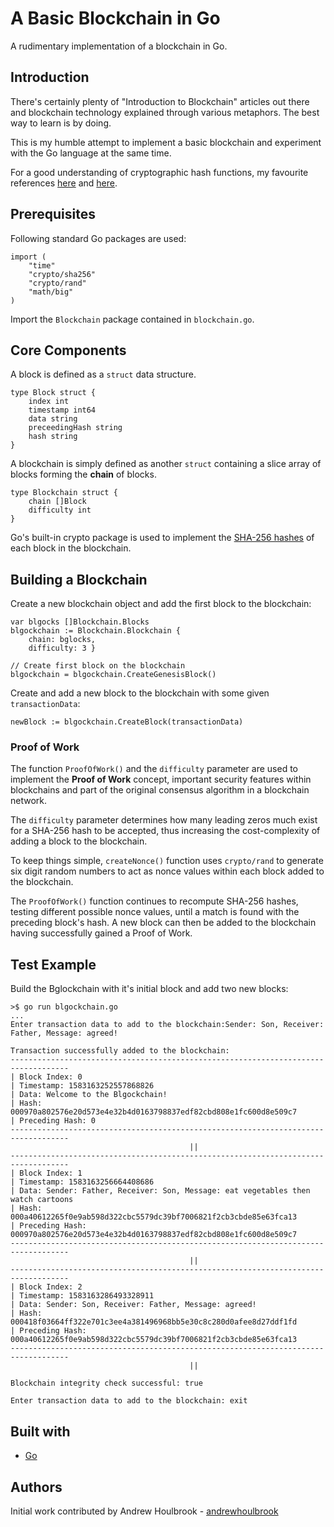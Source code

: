 # A Basic Blockchain in Go

A rudimentary implementation of a blockchain in Go. 

## Introduction

There's certainly plenty of "Introduction to Blockchain" articles out there and blockchain technology explained through various metaphors. The best way to learn is by doing. 

This is my humble attempt to implement a basic blockchain and experiment with the Go language at the same time. 

For a good understanding of cryptographic hash functions, my favourite references [here](https://www.schneier.com/books/applied_cryptography/toc.html) and [here](http://www.unixwiz.net/techtips/iguide-crypto-hashes.html).

## Prerequisites

Following standard Go packages are used:

```
import (
    "time"
    "crypto/sha256"
    "crypto/rand"
    "math/big"
)
```
Import the ```Blockchain``` package contained in ```blockchain.go```. 

## Core Components

A block is defined as a ```struct``` data structure.

```
type Block struct {
    index int
    timestamp int64
    data string
    preceedingHash string
    hash string 
}
```

A blockchain is simply defined as another ```struct``` containing a slice array of blocks forming the **chain** of blocks.

```
type Blockchain struct {
    chain []Block
    difficulty int
}
```

Go's built-in crypto package is used to implement the [SHA-256 hashes](https://golang.org/pkg/crypto/sha256/) of each block in the blockchain.

## Building a Blockchain

Create a new blockchain object and add the first block to the blockchain:

```
var blgocks []Blockchain.Blocks 
blgockchain := Blockchain.Blockchain {
    chain: bglocks,
    difficulty: 3 }

// Create first block on the blockchain
blgockchain = blgockchain.CreateGenesisBlock()
```

Create and add a new block to the blockchain with some given ```transactionData```:

```
newBlock := blgockchain.CreateBlock(transactionData)
```
   			
### Proof of Work

The function ```ProofOfWork()``` and the ```difficulty``` parameter are used to implement the **Proof of Work** concept, important security features within blockchains and part of the original consensus algorithm in a blockchain network.

The ```difficulty``` parameter determines how many leading zeros much exist for a SHA-256 hash to be accepted, thus increasing the cost-complexity of adding a block to the blockchain.

To keep things simple, ```createNonce()``` function uses ```crypto/rand``` to generate six digit random numbers to act as nonce values within each block added to the blockchain.   

The ```ProofOfWork()``` function continues to recompute SHA-256 hashes, testing different possible nonce values, until a match is found with the preceding block's hash. A new block can then be added to the blockchain having successfully gained a Proof of Work. 

## Test Example

Build the Bglockchain with it's initial block and add two new blocks:

```
>$ go run blgockchain.go
...
Enter transaction data to add to the blockchain:Sender: Son, Receiver: Father, Message: agreed!              

Transaction successfully added to the blockchain:
-----------------------------------------------------------------------------------
| Block Index: 0
| Timestamp: 1583163252557868826
| Data: Welcome to the Blgockchain!
| Hash: 000970a802576e20d573e4e32b4d0163798837edf82cbd808e1fc600d8e509c7
| Preceding Hash: 0
-----------------------------------------------------------------------------------
                                        ||                                         
-----------------------------------------------------------------------------------
| Block Index: 1
| Timestamp: 1583163256664408686
| Data: Sender: Father, Receiver: Son, Message: eat vegetables then watch cartoons
| Hash: 000a40612265f0e9ab598d322cbc5579dc39bf7006821f2cb3cbde85e63fca13
| Preceding Hash: 000970a802576e20d573e4e32b4d0163798837edf82cbd808e1fc600d8e509c7
-----------------------------------------------------------------------------------
                                        ||                                         
-----------------------------------------------------------------------------------
| Block Index: 2
| Timestamp: 1583163286493328911
| Data: Sender: Son, Receiver: Father, Message: agreed!
| Hash: 000418f03664ff322e701c3ee4a381496968bb5e30c8c280d0afee8d27ddf1fd
| Preceding Hash: 000a40612265f0e9ab598d322cbc5579dc39bf7006821f2cb3cbde85e63fca13
-----------------------------------------------------------------------------------
                                        ||                                         

Blockchain integrity check successful: true

Enter transaction data to add to the blockchain: exit
```

## Built with

* [Go](https://golang.org)

## Authors

Initial work contributed by Andrew Houlbrook - [andrewhoulbrook](https://github.com/andrewhoulbrook)